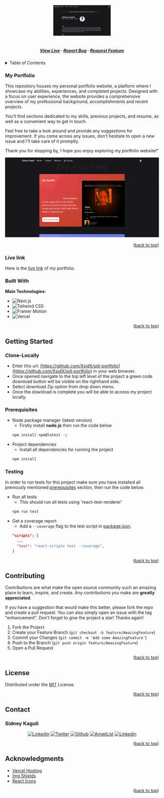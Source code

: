 <a name="readme-top"></a>

<!-- PROJECT LOGO -->
<br />
<div align="center">
  <a href="https://sid-portfolio.vercel.app/">
    <img src="public/portfolio.png" alt="portfolio-logo" height="100">
  </a>


  <h5 align="center">  
    <br />
    <a href="https://sid-portfolio.vercel.app/" target="_blank">View Live</a>
    ·
    <a href="https://github.com/XsidX/sid-portfolio/issues/new" target="_blank">Report Bug</a>
    ·
    <a href="https://github.com/XsidX/sid-portfolio/issues/new" target="_blank">Request Feature</a>
  </h5>
</div>

<!-- TABLE OF CONTENTS -->
<details>
  <summary>Table of Contents</summary>
  <ol>
    <li>
      <a href="#my-portfolio">My Portfolio</a>
      <ul>
        <li><a href="#live-link">Live Link</a></li>
        <li><a href="#built-with">Built With</a></li>
      </ul>
    </li>
    <li>
      <a href="#getting-started">Getting Started</a>
      <ul>
        <li><a href="#clone-locally">Clone Locally</a></li>
        <li><a href="#prerequisites">Prerequisites</a></li>
        <li><a href="#testing">Testing</a></li>
      </ul>
    </li>
    <li><a href="#contributing">Contributing</a></li>
    <li><a href="#license">License</a></li>
    <li><a href="#contact">Contact</a></li>
    <li><a href="#acknowledgments">Acknowledgments</a></li>
  </ol>
</details>

<!-- ABOUT THE PROJECT -->

### My Portfolio

This repository houses my personal portfolio website, a platform where I showcase my abilities, experiences, and completed projects. Designed with a focus on user experience, the website provides a comprehensive overview of my professional background, accomplishments and recent projects.

You'll find sections dedicated to my skills, previous projects, and resume, as well as a convenient way to get in touch.

Feel free to take a look around and provide any suggestions for improvement. If you come across any issues, don't hesitate to open a new issue and I'll take care of it promptly.

Thank you for stopping by, I hope you enjoy exploring my portfolio website!"

<div align="center">
  <img  width="1000" alt="portfolio" src="./public/projects.png">
</div>

<p align="right">(<a href="#readme-top">back to top</a>)</p>

### Live link
Here is the [live link](https://sid-portfolio.vercel.app/) of my portfolio.

### Built With

**Main Technologies:**

- ![Next.js](https://img.shields.io/badge/Next.js-%230070f3.svg?style=for-the-badge&logo=next.js&logoColor=white)
- ![Tailwind CSS](https://img.shields.io/badge/Tailwind%20CSS-%2338B2AC.svg?style=for-the-badge&logo=tailwind-css&logoColor=white)
- ![Framer Motion](https://img.shields.io/badge/Framer%20Motion-%2361DAFB.svg?style=for-the-badge&logo=framer-motion&logoColor=white)
- ![Vercel](https://img.shields.io/badge/Vercel-%2300C7B7.svg?style=for-the-badge&logo=vercel&logoColor=white)

<p align="right">(<a href="#readme-top">back to top</a>)</p>

<!-- GETTING STARTED -->

## Getting Started

### Clone-Locally

- Enter this url: [https://github.com/XsidX/sid-portfolio](https://github.com/XsidX/sid-portfolio) in your web browser.
- Once opened navigate to the top left level of the project a green code download button will be visible on the righthand side.
- Select download Zip option from drop down menu.
- Once the download is complete you will be able to access my project locally.

### Prerequisites

- Node package manager (latest version)
  - Firstly install **node.js** then run the code below
  ```sh
  npm install npm@latest -g
  ```
- Project dependencies
  - Install all dependencies for running the project
  ```sh
  npm install
  ```

### Testing

In order to run tests for this project make sure you have installed all previously mentioned [prerequisites](#prerequisites) section, then run the code below.

- Run all tests
  - This should run all tests using 'react-test-renderer'
  ```sh
  npm run test
  ```
- Get a coverage report
  - Add a `--coverage` flag to the test script in [package.json](package.json).
  ```json
  "scripts": {
    ...
    "test": "react-scripts test --coverage",
  }
  ```

<p align="right">(<a href="#readme-top">back to top</a>)</p>

<!-- CONTRIBUTING -->

## Contributing

Contributions are what make the open source community such an amazing place to learn, inspire, and create. Any contributions you make are **greatly appreciated**.

If you have a suggestion that would make this better, please fork the repo and create a pull request. You can also simply open an issue with the tag "enhancement".
Don't forget to give the project a star! Thanks again!

1. Fork the Project
2. Create your Feature Branch (`git checkout -b feature/AmazingFeature`)
3. Commit your Changes (`git commit -m 'Add some AmazingFeature'`)
4. Push to the Branch (`git push origin feature/AmazingFeature`)
5. Open a Pull Request

<p align="right">(<a href="#readme-top">back to top</a>)</p>

<!-- LICENSE -->

## License

Distributed under the [MIT](https://github.com/XsidX/sid-portfolio/blob/dev/MIT.md) License.

<p align="right">(<a href="#readme-top">back to top</a>)</p>

<!-- CONTACT -->

## Contact

### Sidney Kaguli

 <div align="center">
 <a href="https://www.linkedin.com/in/sidney-kaguli/"><img src="https://img.shields.io/badge/linkedin-%230070f3.svg?style=for-the-badge&logo=linkedin&logoColor=white" alt="Linkedin"></a> 
 <a href="https://twitter.com/_sid_o"><img src="https://img.shields.io/badge/Twitter-%230070f3.svg?style=for-the-badge&logo=Twitter&logoColor=white" alt="Twitter"></a> 
 <a href="https://github.com/XsidX"><img src="https://img.shields.io/badge/github-%230070f3.svg?style=for-the-badge&logo=github&logoColor=white" alt="Github"></a> 
 <a href="https://angel.co/sidney-kaguli"><img src="https://img.shields.io/badge/AngelList-%230070f3.svg?style=for-the-badge&logo=AngelList&logoColor=white" alt="AngelList"></a> 
 <a href="mailto:sidneykaguli@gmail.com"><img src="https://img.shields.io/badge/Gmail-0070f3?style=for-the-badge&logo=gmail&logoColor=white" alt="Linkedin"></a>
 </div>

<p align="right">(<a href="#readme-top">back to top</a>)</p>

<!-- ACKNOWLEDGMENTS -->

## Acknowledgments
- [Vercel Hosting](https://vercel.com/)
- [Img Shields](https://shields.io)
- [React Icons](https://react-icons.github.io/react-icons/search)

<p align="right">(<a href="#readme-top">back to top</a>)</p>
